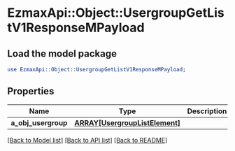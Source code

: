 # EzmaxApi::Object::UsergroupGetListV1ResponseMPayload

## Load the model package
```perl
use EzmaxApi::Object::UsergroupGetListV1ResponseMPayload;
```

## Properties
Name | Type | Description | Notes
------------ | ------------- | ------------- | -------------
**a_obj_usergroup** | [**ARRAY[UsergroupListElement]**](UsergroupListElement.md) |  | 

[[Back to Model list]](../README.md#documentation-for-models) [[Back to API list]](../README.md#documentation-for-api-endpoints) [[Back to README]](../README.md)


